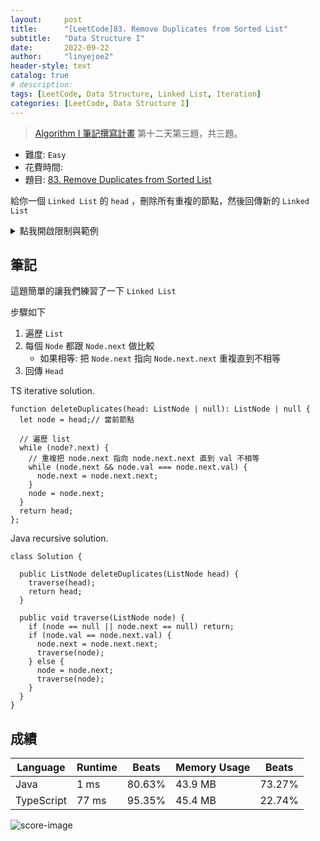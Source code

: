 ```yaml
---
layout:     post
title:      "[LeetCode]83. Remove Duplicates from Sorted List"
subtitle:   "Data Structure I"
date:       2022-09-22
author:     "linyejoe2"
header-style: text
catalog: true
# description: 
tags: [LeetCode, Data Structure, Linked List, Iteration]
categories: [LeetCode, Data Structure I]
---
```


> [Algorithm I 筆記撰寫計畫](/2022/06/14/leetcode/Algorithm/Algorithm%20I/Starting-write-Algorithm-I-Note/#09-x2F-13-Day-12-Dynamic-Programming) 第十二天第三題，共三題。

+ 難度: `Easy`
+ 花費時間:
+ 題目: [83. Remove Duplicates from Sorted List](https://leetcode.com/problems/remove-duplicates-from-sorted-list/)

給你一個 `Linked List` 的 `head` ，刪除所有重複的節點，然後回傳新的 `Linked List`

<!--more-->

<details><summary>點我開啟限制與範例</summary>

**限制:**

+ The number of nodes in the list is in the range `[0, 300]`.
+ `-100 <= Node.val <= 100`
+ The list is guaranteed to be **sorted** in ascending order.

**Example 1:**

![example-image-1](https://assets.leetcode.com/uploads/2021/01/04/list1.jpg)

```=
Input: head = [1,1,2]
Output: [1,2]
```

**Example 2:**

![example-image-2](https://assets.leetcode.com/uploads/2021/01/04/list2.jpg)

```=
Input: head = [1,1,2,3,3]
Output: [1,2,3]
```

**Definition for singly-linked list.**

```TS=
class ListNode {
  val: number
  next: ListNode | null
  constructor(val?: number, next?: ListNode | null) {
    this.val = (val === undefined ? 0 : val)
    this.next = (next === undefined ? null : next)
  }
}
```

</details>

## 筆記

這題簡單的讓我們練習了一下 `Linked List`

步驟如下

1. 遍歷 `List`
2. 每個 `Node` 都跟 `Node.next` 做比較
   + 如果相等: 把 `Node.next` 指向 `Node.next.next` 重複直到不相等
3. 回傳 `Head`

TS iterative solution.

```TS=
function deleteDuplicates(head: ListNode | null): ListNode | null {
  let node = head;// 當前節點

  // 遍歷 list
  while (node?.next) {
    // 重複把 node.next 指向 node.next.next 直到 val 不相等
    while (node.next && node.val === node.next.val) {
      node.next = node.next.next;
    }
    node = node.next;
  }
  return head;
};

```

Java recursive solution.

```Java=
class Solution {

  public ListNode deleteDuplicates(ListNode head) {
    traverse(head);
    return head;
  }

  public void traverse(ListNode node) {
    if (node == null || node.next == null) return;
    if (node.val == node.next.val) {
      node.next = node.next.next;
      traverse(node);
    } else {
      node = node.next;
      traverse(node);
    }
  }
}

```

## 成績

Language|Runtime|Beats|Memory Usage|Beats
-|-|-|-|-
Java|1 ms|80.63%|43.9 MB|73.27%
TypeScript|77 ms|95.35%|45.4 MB|22.74%

![score-image](https://i.imgur.com/8bC4qQ9.png)

<!-- ##### 參考資料

+ [discuss]

[discuss]: https://leetcode.com/problems/house-robber/discuss/156523/From-good-to-great.-How-to-approach-most-of-DP-problems. -->
